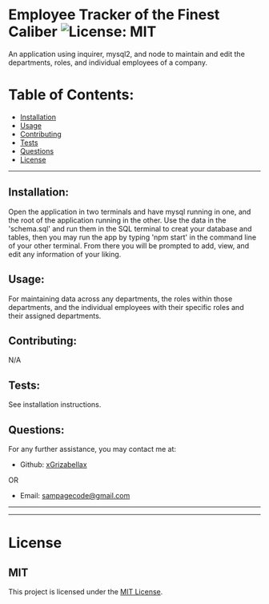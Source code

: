 # Employee Tracker of the Finest Caliber ![License: MIT](<https://img.shields.io/badge/License-MIT-yellow.svg>)

  An application using inquirer, mysql2, and node to maintain and edit the departments, roles, and individual employees of a company.

  # Table of Contents:
  * [Installation](#installation)
  * [Usage](#usage)
  * [Contributing](#contributing)
  * [Tests](#tests)
  * [Questions](#questions)
  * [License](#license)

---

  ## Installation:
  Open the application in two terminals and have mysql running in one, and the root of the application running in the other. Use the data in the 'schema.sql' and run them in the SQL terminal to creat your database and tables, then you may run the app by typing 'npm start' in the command line of your other terminal. From there you will be prompted to add, view, and edit any information of your liking.

  ## Usage:
  For maintaining data across any departments, the roles within those departments, and the individual employees with their specific roles and their assigned departments.

  ## Contributing:
  N/A

  ## Tests:
  See installation instructions.

  ## Questions:
  For any further assistance, you may contact me at:

  * Github: [xGrizabellax](<https://github.com/xGrizabellax>)

  OR

  * Email: sampagecode@gmail.com

  ---
  ___

# License
  ## MIT
  This project is licensed under the [MIT License](https://opensource.org/licenses/MIT).










